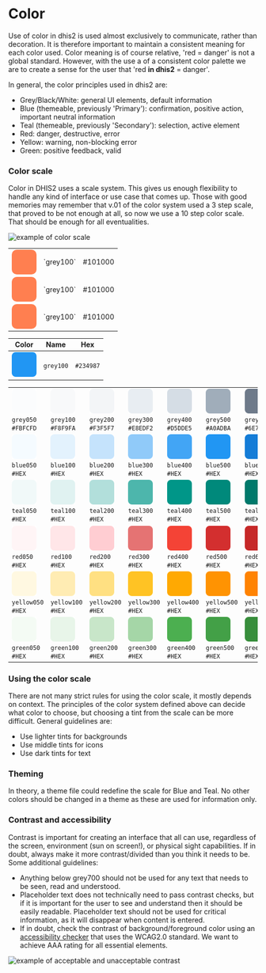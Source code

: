 # Color
Use of color in dhis2 is used almost exclusively to communicate, rather than decoration. It is therefore important to maintain a consistent meaning for each color used. Color meaning is of course relative, 'red = danger' is not a global standard. However, with the use a of a consistent color palette we are to create a sense for the user that 'red **in dhis2** = danger'.

In general, the color principles used in dhis2 are:

- Grey/Black/White: general UI elements, default information
- Blue (themeable, previously 'Primary'): confirmation, positive action, important neutral information
- Teal (themeable, previously 'Secondary'): selection, active element
- Red: danger, destructive, error
- Yellow: warning, non-blocking error
- Green: positive feedback, valid

### Color scale

Color in DHIS2 uses a scale system. This gives us enough flexibility to handle any kind of interface or use case that comes up. Those with good memories may remember that v.01 of the color system used a 3 step scale, that proved to be not enough at all, so now we use a 10 step color scale. That should be enough for all eventualities.

![example of color scale](../images/color-scale.jpg)

<table width="100%">
  <tr>
    <td><div style="width:50px; height:50px; border-radius:10px; background-color:coral;"></div></td>
    <td>`grey100`</td>
    <td>#101000</td>
  </tr>
  <tr>
    <td><div style="width:50px; height:50px; border-radius:10px; background-color:coral;"></div></td>
    <td>`grey100`</td>
    <td>#101000</td>
  </tr>
  <tr>
    <td><div style="width:50px; height:50px; border-radius:10px; background-color:coral;"></div></td>
    <td>`grey100`</td>
    <td>#101000</td>
  </tr>
</table>

| Color | Name | Hex |
| -- | -- | -- |
| ![grey100](../images/test-color.png) | `grey100` | `#234987` |

|  |  |  |  |  |  |  |  |  |  |
| -- | -- | -- | -- | -- | -- | -- | -- | -- | -- |
| ![grey050](../images/color/color-grey-050.png) <br>`grey050`<br>`#FBFCFD` | ![grey100](../images/color/color-grey-100.png) <br>`grey100`<br>`#F8F9FA` | ![grey200](../images/color/color-grey-200.png) <br>`grey200`<br>`#F3F5F7` | ![grey300](../images/color/color-grey-300.png) <br>`grey300`<br>`#E8EDF2` | ![grey400](../images/color/color-grey-400.png) <br>`grey400`<br>`#D5DDE5` | ![grey500](../images/color/color-grey-500.png) <br>`grey500`<br>`#A0ADBA` | ![grey600](../images/color/color-grey-600.png) <br>`grey600`<br>`#6E7A8A` | ![grey700](../images/color/color-grey-700.png) <br>`grey700`<br>`#4A5768` | ![grey800](../images/color/color-grey-800.png) <br>`grey800`<br>`#404B5A` | ![grey900](../images/color/color-grey-900.png) <br>`grey900`<br>`#212934` |
| ![blue050](../images/color/color-blue-050.png) <br>`blue050`<br>`#HEX` | ![blue100](../images/color/color-blue-100.png) <br>`blue100`<br>`#HEX` | ![blue200](../images/color/color-blue-200.png) <br>`blue200`<br>`#HEX` | ![blue300](../images/color/color-blue-300.png) <br>`blue300`<br>`#HEX` | ![blue400](../images/color/color-blue-400.png) <br>`blue400`<br>`#HEX` | ![blue500](../images/color/color-blue-500.png) <br>`blue500`<br>`#HEX` | ![blue600](../images/color/color-blue-600.png) <br>`blue600`<br>`#HEX` | ![blue700](../images/color/color-blue-700.png) <br>`blue700`<br>`#HEX` | ![blue800](../images/color/color-blue-800.png) <br>`blue800`<br>`#HEX` | ![blue900](../images/color/color-blue-900.png) <br>`blue900`<br>`#HEX` |
| ![teal050](../images/color/color-teal-050.png) <br>`teal050`<br>`#HEX` | ![teal100](../images/color/color-teal-100.png) <br>`teal100`<br>`#HEX` | ![teal200](../images/color/color-teal-200.png) <br>`teal200`<br>`#HEX` | ![teal300](../images/color/color-teal-300.png) <br>`teal300`<br>`#HEX` | ![teal400](../images/color/color-teal-400.png) <br>`teal400`<br>`#HEX` | ![teal500](../images/color/color-teal-500.png) <br>`teal500`<br>`#HEX` | ![teal600](../images/color/color-teal-600.png) <br>`teal600`<br>`#HEX` | ![teal700](../images/color/color-teal-700.png) <br>`teal700`<br>`#HEX` | ![teal800](../images/color/color-teal-800.png) <br>`teal800`<br>`#HEX` | ![teal900](../images/color/color-teal-900.png) <br>`teal900`<br>`#HEX` |
| ![red050](../images/color/color-red-050.png) <br>`red050`<br>`#HEX` | ![red100](../images/color/color-red-100.png) <br>`red100`<br>`#HEX` | ![red200](../images/color/color-red-200.png) <br>`red200`<br>`#HEX` | ![red300](../images/color/color-red-300.png) <br>`red300`<br>`#HEX` | ![red400](../images/color/color-red-400.png) <br>`red400`<br>`#HEX` | ![red500](../images/color/color-red-500.png) <br>`red500`<br>`#HEX` | ![red600](../images/color/color-red-600.png) <br>`red600`<br>`#HEX` | ![red700](../images/color/color-red-700.png) <br>`red700`<br>`#HEX` | ![red800](../images/color/color-red-800.png) <br>`red800`<br>`#HEX` | ![red900](../images/color/color-red-900.png) <br>`red900`<br>`#HEX` |
| ![yellow050](../images/color/color-yellow-050.png) <br>`yellow050`<br>`#HEX` | ![yellow100](../images/color/color-yellow-100.png) <br>`yellow100`<br>`#HEX` | ![yellow200](../images/color/color-yellow-200.png) <br>`yellow200`<br>`#HEX` | ![yellow300](../images/color/color-yellow-300.png) <br>`yellow300`<br>`#HEX` | ![yellow400](../images/color/color-yellow-400.png) <br>`yellow400`<br>`#HEX` | ![yellow500](../images/color/color-yellow-500.png) <br>`yellow500`<br>`#HEX` | ![yellow600](../images/color/color-yellow-600.png) <br>`yellow600`<br>`#HEX` | ![yellow700](../images/color/color-yellow-700.png) <br>`yellow700`<br>`#HEX` | ![yellow800](../images/color/color-yellow-800.png) <br>`yellow800`<br>`#HEX` | ![yellow900](../images/color/color-yellow-900.png) <br>`yellow900`<br>`#HEX` |
| ![green050](../images/color/color-green-050.png) <br>`green050`<br>`#HEX` | ![green100](../images/color/color-green-100.png) <br>`green100`<br>`#HEX` | ![green200](../images/color/color-green-200.png) <br>`green200`<br>`#HEX` | ![green300](../images/color/color-green-300.png) <br>`green300`<br>`#HEX` | ![green400](../images/color/color-green-400.png) <br>`green400`<br>`#HEX` | ![green500](../images/color/color-green-500.png) <br>`green500`<br>`#HEX` | ![green600](../images/color/color-green-600.png) <br>`green600`<br>`#HEX` | ![green700](../images/color/color-green-700.png) <br>`green700`<br>`#HEX` | ![green800](../images/color/color-green-800.png) <br>`green800`<br>`#HEX` | ![green900](../images/color/color-green-900.png) <br>`green900`<br>`#HEX` |

### Using the color scale

There are not many strict rules for using the color scale, it mostly depends on context. The principles of the color system defined above can decide what color to choose, but choosing a tint from the scale can be more difficult. General guidelines are:

- Use lighter tints for backgrounds
- Use middle tints for icons
- Use dark tints for text

### Theming

In theory, a theme file could redefine the scale for Blue and Teal. No other colors should be changed in a theme as these are used for information only.

### Contrast and accessibility

Contrast is important for creating an interface that all can use, regardless of the screen, environment (sun on screen!), or physical sight capabilities. If in doubt, always make it more contrast/divided than you think it needs to be. Some additional guidelines:

- Anything below grey700 should not be used for any text that needs to be seen, read and understood.
- Placeholder text does not technically need to pass contrast checks, but if it is important for the user to see and understand then it should be easily readable. Placeholder text should not be used for critical information, as it will disappear when content is entered.
- If in doubt, check the contrast of background/foreground color using an [accessibility checker](http://accessible-colors.com/) that uses the WCAG2.0 standard. We want to achieve AAA rating for all essential elements.

![example of acceptable and unacceptable contrast](../images/color-contrast.jpg)
